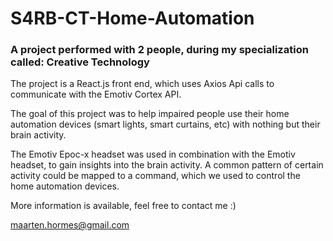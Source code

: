 # S4RB-CT-Home-Automation

### A project performed with 2 people, during my specialization called: Creative Technology

The project is a React.js front end, which uses Axios Api calls to communicate with the Emotiv Cortex API.

The goal of this project was to help impaired people use their home automation devices (smart lights, smart curtains, etc) with nothing but their brain activity.

The Emotiv Epoc-x headset was used in combination with the Emotiv headset, to gain insights into the brain activity. A common pattern of certain activity
could be mapped to a command, which we used to control the home automation devices.

More information is available, feel free to contact me :)

maarten.hormes@gmail.com
